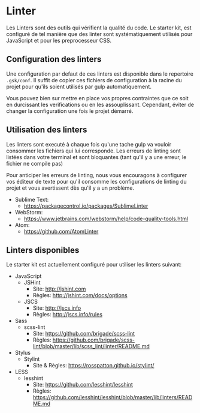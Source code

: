 
Linter
===============================================================================

Les Linters sont des outils qui vérifient la qualité du code. Le starter kit,
est configuré de tel manière que des linter sont systématiquement utilisés pour
JavaScript et pour les preprocesseur CSS.


Configuration des linters
-------------------------------------------------------------------------------
Une configuration par defaut de ces linters est disponible dans le repertoire
`.gsk/conf`. Il suffit de copier ces fichiers de configuration à la racine du
projet pour qu'ils soient utilisés par gulp automatiquement.

Vous pouvez bien sur mettre en place vos propres contraintes que ce soit en
durcissant les verifications ou en les assouplissant. Cependant, éviter de
changer la configuration une fois le projet démarré.


Utilisation des linters
-------------------------------------------------------------------------------
Les linters sont executé à chaque fois qu'une tache gulp va vouloir consommer
les fichiers qui lui corresponde. Les erreurs de linting sont listées dans
votre terminal et sont bloquantes (tant qu'il y a une erreur, le fichier ne
compile pas)

Pour anticiper les erreurs de linting, nous vous encouragons à configurer vos
éditeur de texte pour qu'il consomme les configurations de linting du projet et
vous avertissent dès qu'il y a un problème.

* Sublime Text:
  * https://packagecontrol.io/packages/SublimeLinter
* WebStorm:
  * https://www.jetbrains.com/webstorm/help/code-quality-tools.html
* Atom:
  * https://github.com/AtomLinter


Linters disponibles
-------------------------------------------------------------------------------
Le starter kit est actuellement configuré pour utiliser les linters suivant:

* JavaScript
  * JSHint
    * Site: http://jshint.com
    * Règles: http://jshint.com/docs/options
  * JSCS
    * Site: http://jscs.info
    * Règles: http://jscs.info/rules
* Sass
  * scss-lint
    * Site: https://github.com/brigade/scss-lint
    * Règles: https://github.com/brigade/scss-lint/blob/master/lib/scss_lint/linter/README.md
* Stylus
  * Stylint
    * Site & Règles: https://rosspatton.github.io/stylint/
* LESS
  * lesshint
    * Site: https://github.com/lesshint/lesshint
    * Règles: https://github.com/lesshint/lesshint/blob/master/lib/linters/README.md
